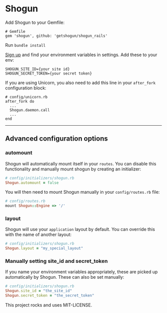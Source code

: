 # Shogun

Add Shogun to your Gemfile:

```
# Gemfile
gem 'shogun', github: 'getshogun/shogun_rails'
```

Run `bundle install`

[Sign up](https://getshogun.com/sign_up) and find your environment variables in settings. Add these to your env:

```
SHOGUN_SITE_ID={your site id}
SHOGUN_SECRET_TOKEN={your secret token}
```

If you are using Unicorn, you also need to add this line in your `after_fork` configuration block:

```
# config/unicorn.rb
after_fork do
  ...
  Shogun.daemon.call
  ...
end
```

---

## Advanced configuration options

### automount

Shogun will automatically mount itself in your `routes`. You can disable this functionality and manually mount shogun by creating an initializer:

```ruby
# config/initializers/shogun.rb
Shogun.automount = false
```

You will then need to mount Shogun manually in your `config/routes.rb` file:

```ruby
# config/routes.rb
mount Shogun::Engine => '/'
```

### layout

Shogun will use your `application` layout by default. You can override this with the name of another layout:

```ruby
# config/initializers/shogun.rb
Shogun.layout = "my_special_layout"
```

### Manually setting site_id and secret_token

If you name your environment variables appropriately, these are picked up automatically by Shogun. These can also be set manually:

```ruby
# config/initializers/shogun.rb
Shogun.site_id = "the_site_id"
Shogun.secret_token = "the_secret_token"
```

This project rocks and uses MIT-LICENSE.
